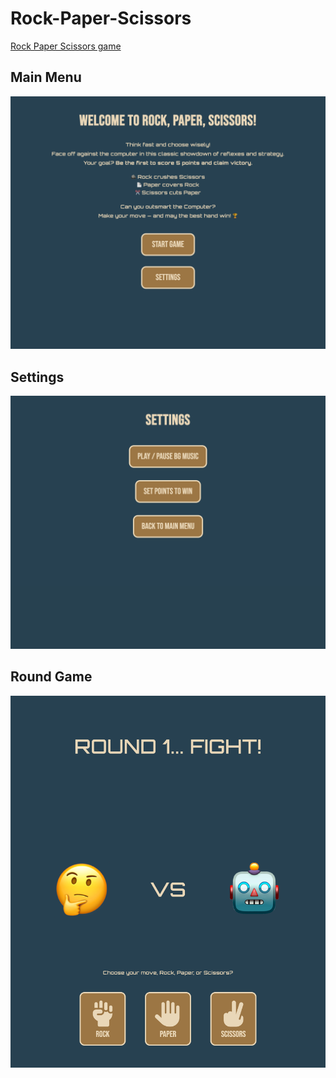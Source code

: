 # Rock-Paper-Scissors
[Rock Paper Scissors game
](https://middledcoder.github.io/Rock-Paper-Scissors/)

## Main Menu
![Main Menu](https://github.com/MiddleDcoder/Rock-Paper-Scissors/blob/main/screenshots/main-menu.png)

## Settings
![Settings](https://github.com/MiddleDcoder/Rock-Paper-Scissors/blob/main/screenshots/settings.png)

## Round Game
![Round Game](https://github.com/MiddleDcoder/Rock-Paper-Scissors/blob/main/screenshots/round-game.png)
